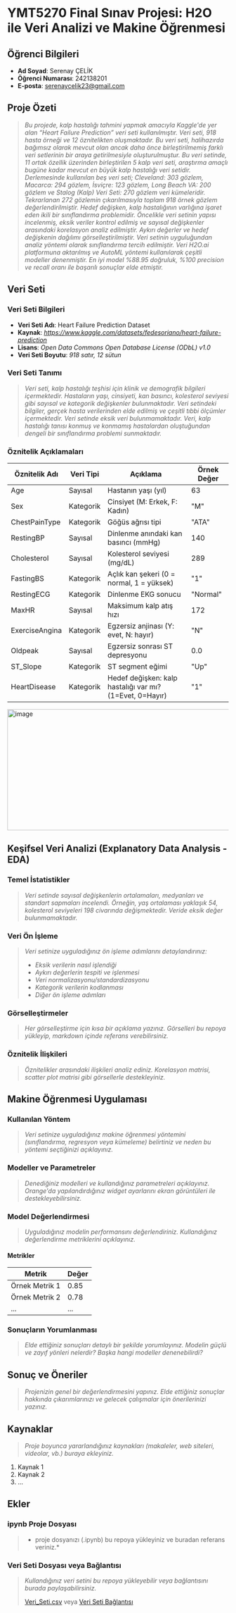 # YMT5270 Final Sınav Projesi: H2O ile Veri Analizi ve Makine Öğrenmesi

## Öğrenci Bilgileri
- **Ad Soyad**: Serenay ÇELİK
- **Öğrenci Numarası**: 242138201
- **E-posta**: serenaycelik23@gmail.com

## Proje Özeti
> *Bu projede, kalp hastalığı tahmini yapmak amacıyla Kaggle'de yer alan “Heart Failure Prediction” veri seti kullanılmıştır. Veri seti, 918 hasta örneği ve 12 öznitelikten oluşmaktadır. Bu veri seti, halihazırda bağımsız olarak mevcut olan ancak daha önce birleştirilmemiş farklı veri setlerinin bir araya getirilmesiyle oluşturulmuştur. Bu veri setinde, 11 ortak özellik üzerinden birleştirilen 5 kalp veri seti, araştırma amaçlı bugüne kadar mevcut en büyük kalp hastalığı veri setidir. Derlemesinde kullanılan beş veri seti; Cleveland: 303 gözlem, Macarca: 294 gözlem, İsviçre: 123 gözlem, Long Beach VA: 200 gözlem ve Stalog (Kalp) Veri Seti: 270 gözlem veri kümeleridir. Tekrarlanan 272 gözlemin çıkarılmasıyla toplam 918 örnek gözlem değerlendirilmiştir. Hedef değişken, kalp hastalığının varlığına işaret eden ikili bir sınıflandırma problemidir. Öncelikle veri setinin yapısı incelenmiş, eksik veriler kontrol edilmiş ve sayısal değişkenler arasındaki korelasyon analiz edilmiştir. Aykırı değerler ve hedef değişkenin dağılımı görselleştirilmiştir. Veri setinin uyguluğundan analiz yöntemi olarak sınıflandırma tercih edilmiştir. Veri H2O.ai platformuna aktarılmış ve AutoML yöntemi kullanılarak çeşitli modeller denenmiştir. En iyi model %88.95 doğruluk, %100 precision ve recall oranı ile başarılı sonuçlar elde etmiştir.*

## Veri Seti
### Veri Seti Bilgileri
- **Veri Seti Adı**: Heart Failure Prediction Dataset
- **Kaynak**: *https://www.kaggle.com/datasets/fedesoriano/heart-failure-prediction*
- **Lisans**: *Open Data Commons Open Database License (ODbL) v1.0*
- **Veri Seti Boyutu**: *918 satır, 12 sütun*

### Veri Seti Tanımı
> *Veri seti, kalp hastalığı teşhisi için klinik ve demografik bilgileri içermektedir. Hastaların yaşı, cinsiyeti, kan basıncı, kolesterol seviyesi gibi sayısal ve kategorik değişkenler bulunmaktadır. Veri setindeki bilgiler, gerçek hasta verilerinden elde edilmiş ve çeşitli tıbbi ölçümler içermektedir. Veri setinde eksik veri bulunmamaktadır. Veri, kalp hastalığı tanısı konmuş ve konmamış hastalardan oluştuğundan dengeli bir sınıflandırma problemi sunmaktadır.*

### Öznitelik Açıklamaları
| Öznitelik Adı | Veri Tipi | Açıklama | Örnek Değer |
|---------------|-----------|----------|-------------|
| Age | Sayısal | Hastanın yaşı (yıl) | 	63 |
| Sex | Kategorik | Cinsiyet (M: Erkek, F: Kadın) | "M" |
| ChestPainType | Kategorik | 	Göğüs ağrısı tipi | "ATA" |
| RestingBP | Sayısal | Dinlenme anındaki kan basıncı (mmHg) | 140 |
| Cholesterol | Sayısal | Kolesterol seviyesi (mg/dL) | 289 |
| FastingBS | Kategorik | Açlık kan şekeri (0 = normal, 1 = yüksek) | "1" |
| RestingECG | Kategorik | 	Dinlenme EKG sonucu | "Normal" |
| MaxHR | Sayısal | Maksimum kalp atış hızı | 172 |
| ExerciseAngina | Kategorik | Egzersiz anjinası (Y: evet, N: hayır) | "N" |
| Oldpeak | Sayısal | Egzersiz sonrası ST depresyonu | 0.0 |
| ST_Slope | Kategorik | 	ST segment eğimi | "Up" |
| HeartDisease | Kategorik | 	Hedef değişken: kalp hastalığı var mı? (1=Evet, 0=Hayır) | "1" |

<img width="907" height="275" alt="image" src="https://github.com/user-attachments/assets/ec390812-b91f-449b-b701-26404c9542b0" />


## Keşifsel Veri Analizi (Explanatory Data Analysis - EDA)
### Temel İstatistikler
> *Veri setinde sayısal değişkenlerin ortalamaları, medyanları ve standart sapmaları incelendi. Örneğin, yaş ortalaması yaklaşık 54, kolesterol seviyeleri 198 civarında değişmektedir. Veride eksik değer bulunmamaktadır.*

### Veri Ön İşleme
> *Veri setinize uyguladığınız ön işleme adımlarını detaylandırınız:*
> - *Eksik verilerin nasıl işlendiği*
> - *Aykırı değerlerin tespiti ve işlenmesi*
> - *Veri normalizasyonu/standardizasyonu*
> - *Kategorik verilerin kodlanması*
> - *Diğer ön işleme adımları*

### Görselleştirmeler
> *Her görselleştirme için kısa bir açıklama yazınız. Görselleri bu repoya yükleyip, markdown içinde referans verebilirsiniz.*

### Öznitelik İlişkileri
> *Öznitelikler arasındaki ilişkileri analiz ediniz. Korelasyon matrisi, scatter plot matrisi gibi görsellerle destekleyiniz.*

## Makine Öğrenmesi Uygulaması
### Kullanılan Yöntem
> *Veri setinize uyguladığınız makine öğrenmesi yöntemini (sınıflandırma, regresyon veya kümeleme) belirtiniz ve neden bu yöntemi seçtiğinizi açıklayınız.*

### Modeller ve Parametreler
> *Denediğiniz modelleri ve kullandığınız parametreleri açıklayınız. Orange'da yapılandırdığınız widget ayarlarını ekran görüntüleri ile destekleyebilirsiniz.*

### Model Değerlendirmesi
> *Uyguladığınız modelin performansını değerlendiriniz. Kullandığınız değerlendirme metriklerini açıklayınız.*

#### Metrikler
| Metrik | Değer |
|--------|-------|
| Örnek Metrik 1 | 0.85 |
| Örnek Metrik 2 | 0.78 |
| ... | ... |

### Sonuçların Yorumlanması
> *Elde ettiğiniz sonuçları detaylı bir şekilde yorumlayınız. Modelin güçlü ve zayıf yönleri nelerdir? Başka hangi modeller denenebilirdi?*

## Sonuç ve Öneriler
> *Projenizin genel bir değerlendirmesini yapınız. Elde ettiğiniz sonuçlar hakkında çıkarımlarınızı ve gelecek çalışmalar için önerilerinizi yazınız.*

## Kaynaklar
> *Proje boyunca yararlandığınız kaynakları (makaleler, web siteleri, videolar, vb.) buraya ekleyiniz.*

1. Kaynak 1
2. Kaynak 2
3. ...

## Ekler
### ipynb Proje Dosyası
> * proje dosyanızı (.ipynb) bu repoya yükleyiniz ve buradan referans veriniz.*

### Veri Seti Dosyası veya Bağlantısı
> *Kullandığınız veri setini bu repoya yükleyebilir veya bağlantısını burada paylaşabilirsiniz.*
>
> [Veri_Seti.csv](veri_seti.csv) veya [Veri Seti Bağlantısı](https://ornek-veri-seti-baglantisi.com)
